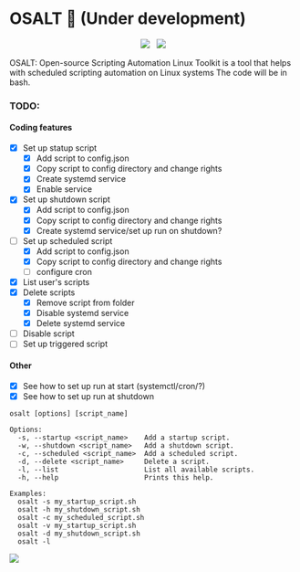 # OSALT 🧂 (Under development)


<p align="center">
    <img src="https://img.shields.io/badge/100%25-Bash-black.svg?style=for-the-badge&logo=shell&logoColor=white" />&nbsp;&nbsp;
    <a href="[https://www.mozilla.org/en-US/MPL/](https://www.gnu.org/licenses/gpl-3.0.html)">
      <img src="https://img.shields.io/badge/License-GPL%203.0-darkgreen.svg?style=for-the-badge&logo=GNU" />
    </a>
  </p>

OSALT: Open-source Scripting Automation Linux Toolkit is a tool that helps with scheduled scripting automation on Linux systems
The code will be in bash.
### TODO:
#### Coding features
- [x] Set up statup script
  - [x] Add script to config.json
  - [x] Copy script to config directory and change rights
  - [x] Create systemd service
  - [x] Enable service
- [x] Set up shutdown script
  - [x] Add script to config.json
  - [x] Copy script to config directory and change rights
  - [x] Create systemd service/set up run on shutdown?
- [ ] Set up scheduled script
  - [x] Add script to config.json
  - [x] Copy script to config directory and change rights
  - [ ] configure cron
- [x] List user's scripts
- [x] Delete scripts
  - [x] Remove script from folder
  - [x] Disable systemd service
  - [x] Delete systemd service
- [ ] Disable script
- [ ] Set up triggered script

#### Other
- [x] See how to set up run at start (systemctl/cron/?)
- [x] See how to set up run at shutdown
```
osalt [options] [script_name]

Options:
  -s, --startup <script_name>    Add a startup script.
  -w, --shutdown <script_name>   Add a shutdown script.
  -c, --scheduled <script_name>  Add a scheduled script.
  -d, --delete <script_name>     Delete a script.
  -l, --list                     List all available scripts.
  -h, --help                     Prints this help.

Examples:
  osalt -s my_startup_script.sh
  osalt -h my_shutdown_script.sh
  osalt -c my_scheduled_script.sh
  osalt -v my_startup_script.sh
  osalt -d my_shutdown_script.sh
  osalt -l
```

  
<a href="mailto:kawacoder@duck.com">
  <img src="https://img.shields.io/badge/Email%20me-darkred?style=for-the-badge&logo=gmail&logoColor=white"/>
</a>
